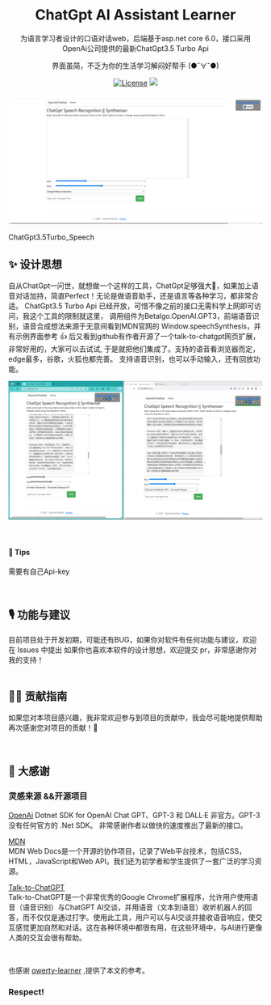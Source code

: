 

<h1 align="center">
  ChatGpt AI Assistant Learner
</h1>

<p align="center">
  为语言学习者设计的口语对话web，后端基于asp.net core 6.0，接口采用OpenAi公司提供的最新ChatGpt3.5 Turbo Api
</p>
<p align="center">
  界面虽简，不乏为你的生活学习解闷好帮手 (●ˇ∀ˇ●)
</p>
<p align="center">
  <a href="https://github.com/adcb101/ChatGpt3.5Turbo_Speech/blob/master/LICENSE"><img src="https://img.shields.io/github/license/KaiyiWing/qwerty-learner" alt="License"></a>  
  <a><img src="https://img.shields.io/badge/-Powered%20by%20Asp.net%20Core-blue"></a>
</p>

<div align=center>
<img  src="doc/blank.png"/>
</div>

ChatGpt3.5Turbo_Speech
<br />

## ✨ 设计思想

自从ChatGpt一问世，就想做一个这样的工具，ChatGpt足够强大💪，如果加上语音对话加持，简直Perfect！无论是做语音助手，还是语言等各种学习，都非常合适。
ChatGpt3.5 Turbo Api 已经开放，可惜不像之前的接口无需科学上网即可访问，我这个工具的限制就这里，
调用组件为Betalgo.OpenAI.GPT3，前端语音识别，语音合成想法来源于无意间看到MDN官网的 Window.speechSynthesis，并有示例界面参考 👍
后又看到github有作者开源了一个talk-to-chatgpt网页扩展，非常好用的，大家可以去试试,
于是就把他们集成了。支持的语音看浏览器而定，edge最多，谷歌，火狐也都完善。
支持语音识别，也可以手动输入，还有回放功能。



<div align=center>
<img  src="doc/display.png"/>
</div>

<br />
<br />

#### 🎈 Tips

需要有自己Api-key 

<br />

## 🎙 功能与建议

目前项目处于开发初期，可能还有BUG，如果你对软件有任何功能与建议，欢迎在 Issues 中提出
如果你也喜欢本软件的设计思想，欢迎提交 pr，非常感谢你对我的支持！
<br />
<br />

## 🏄‍♂️ 贡献指南

如果您对本项目感兴趣，我非常欢迎参与到项目的贡献中，我会尽可能地提供帮助
再次感谢您对项目的贡献！🎉

<br />



## 🎁 大感谢

### 灵感来源 &&开源项目

[OpenAi](https://github.com/betalgo/openai)
Dotnet SDK for OpenAI Chat GPT、GPT-3 和 DALL·E 非官方。GPT-3 没有任何官方的 .Net SDK。
非常感谢作者以做快的速度推出了最新的接口。

[MDN](https://developer.mozilla.org/en-US/docs/Web/API/Window/speechSynthesis)  
MDN Web Docs是一个开源的协作项目，记录了Web平台技术，包括CSS，HTML，JavaScript和Web API。我们还为初学者和学生提供了一套广泛的学习资源。

[Talk-to-ChatGPT](https://github.com/C-Nedelcu/talk-to-chatgpt)    
Talk-to-ChatGPT是一个非常优秀的Google Chrome扩展程序，允许用户使用语音（语音识别）与ChatGPT AI交谈，并用语音（文本到语音）收听机器人的回答，而不仅仅是通过打字。使用此工具，用户可以与AI交谈并接收语音响应，使交互感觉更加自然和对话。这在各种环境中都很有用，在这些环境中，与AI进行更像人类的交互会很有帮助。


<br/>

也感谢 [qwerty-learner](https://github.com/Kaiyiwing/qwerty-learner) ,提供了本文的参考。

### Respect!
